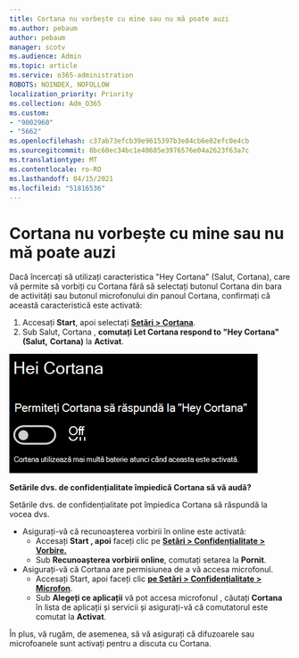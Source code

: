 ```yaml
---
title: Cortana nu vorbește cu mine sau nu mă poate auzi
ms.author: pebaum
author: pebaum
manager: scotv
ms.audience: Admin
ms.topic: article
ms.service: o365-administration
ROBOTS: NOINDEX, NOFOLLOW
localization_priority: Priority
ms.collection: Adm_O365
ms.custom:
- "9002960"
- "5662"
ms.openlocfilehash: c37ab73efcb39e9615397b3e84cb6e02efc0e4cb
ms.sourcegitcommit: 8bc60ec34bc1e40685e3976576e04a2623f63a7c
ms.translationtype: MT
ms.contentlocale: ro-RO
ms.lasthandoff: 04/15/2021
ms.locfileid: "51816536"
---
```

# <a name="cortana-doesnt-talk-to-me-or-cant-hear-me"></a>Cortana nu vorbește cu mine sau nu mă poate auzi

Dacă încercați să utilizați caracteristica "Hey Cortana" (Salut, Cortana), care vă permite să vorbiți cu Cortana fără să selectați butonul Cortana din bara de activități sau butonul microfonului din panoul Cortana, confirmați că această caracteristică este activată:

1. Accesați **Start**, apoi selectați **[Setări > Cortana](ms-settings:cortana?activationSource=GetHelp)**.
2. Sub Salut, Cortana , **comutați Let Cortana respond to "Hey Cortana" (Salut,** **Cortana)** la **Activat**.

![Salut, Cortana](media/hey-cortana.png)

**Setările dvs. de confidențialitate împiedică Cortana să vă audă?**

Setările dvs. de confidențialitate pot împiedica Cortana să răspundă la vocea dvs.
- Asigurați-vă că recunoașterea vorbirii în online este activată:
    - Accesați **Start , apoi** faceți clic pe **[Setări > Confidențialitate > Vorbire.](ms-settings:privacy-speech?activationSource=GetHelp)**
    - Sub **Recunoașterea vorbirii online**, comutați setarea la **Pornit**.
- Asigurați-vă că Cortana are permisiunea de a vă accesa microfonul. 
    - Accesați Start, apoi faceți clic **[pe Setări > Confidențialitate > Microfon](ms-settings:privacy-microphone?activationSource=GetHelp)**.
    - Sub **Alegeți ce aplicații** vă pot accesa microfonul , căutați **Cortana** în lista de aplicații și servicii și asigurați-vă că comutatorul este comutat la **Activat**.

În plus, vă rugăm, de asemenea, să vă asigurați că difuzoarele sau microfoanele sunt activați pentru a discuta cu Cortana.
